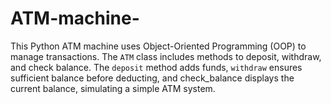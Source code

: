 # ATM-machine-
This Python ATM machine uses Object-Oriented Programming (OOP) to manage transactions. The `ATM` class includes methods to deposit, withdraw, and check balance. The `deposit` method adds funds, `withdraw` ensures sufficient balance before deducting, and  check_balance  displays the current balance, simulating a simple ATM system.
